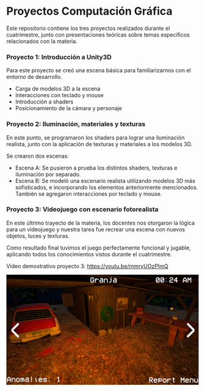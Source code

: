 # Proyectos Computación Gráfica

Este repositorio contiene los tres proyectos realizados durante el cuatrimestre, junto con presentaciones teóricas sobre temas específicos relacionados con la materia.

### Proyecto 1: Introducción a Unity3D

Para este proyecto se creó una escena básica para familiarizarnos con el entorno de desarrollo.
* Carga de modelos 3D a la escena
* Interacciones con teclado y mouse
* Introducción a shaders
* Posicionamiento de la cámara y personaje

### Proyecto 2: Iluminación, materiales y texturas

En este punto, se programaron los shaders para lograr una iluminación realista, junto con la aplicación de texturas y materiales a los modelos 3D.  

Se crearon dos escenas: 
* Escena A: Se pusieron a prueba los distintos shaders, texturas e iluminación por separado.
* Escena B: Se modeló una escenario realista utilizando modelos 3D más sofisticados, e incorporando los elementos anteriormente mencionados. También se agregaron interacciones por teclado y mouse.

### Proyecto 3: Videojuego con escenario fotorealista

En este últrimo trayecto de la materia, los docentes nos otorgaron la lógica para un videojuego y nuestra tarea fue recrear una escena con nuevos objetos, luces y texturas.  

Como resultado final tuvimos el juego perfectamente funcional y jugable, aplicando todos los conocimientos vistos durante el cuatrimestre.

Video demostrativo proyecto 3: https://youtu.be/mmryUOzPImQ

<div id="header" align="center">
  <img src="https://github.com/facubernardini/ComputacionGrafica-Proyectos/blob/main/Presentaciones/Captura%20de%20juego.png" width="1000"/>
</div>

